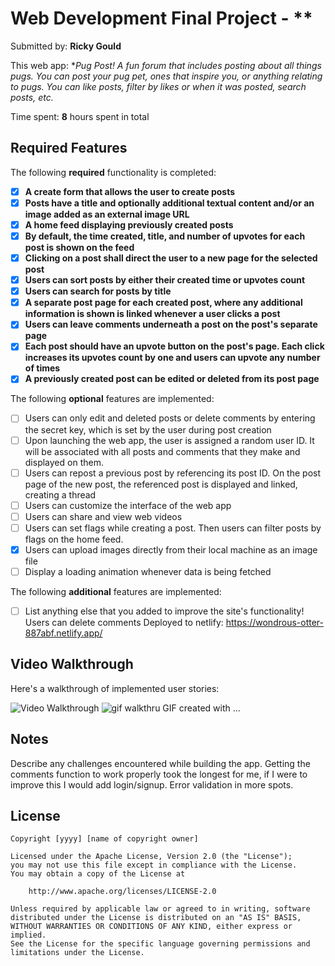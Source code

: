# Web Development Final Project - **

Submitted by: **Ricky Gould**

This web app: **Pug Post! A fun forum that includes posting about all things pugs. You can post your pug pet, ones that inspire you, or anything relating to pugs. You can like posts, filter by likes or when it was posted, search posts, etc.*

Time spent: **8** hours spent in total

## Required Features

The following **required** functionality is completed:

- [X] **A create form that allows the user to create posts**
- [X] **Posts have a title and optionally additional textual content and/or an image added as an external image URL**
- [X] **A home feed displaying previously created posts**
- [X] **By default, the time created, title, and number of upvotes for each post is shown on the feed**
- [X] **Clicking on a post shall direct the user to a new page for the selected post**
- [X] **Users can sort posts by either their created time or upvotes count**
- [X] **Users can search for posts by title**
- [X] **A separate post page for each created post, where any additional information is shown is linked whenever a user clicks a post**
- [X] **Users can leave comments underneath a post on the post's separate page**
- [X] **Each post should have an upvote button on the post's page. Each click increases its upvotes count by one and users can upvote any number of times**
- [X] **A previously created post can be edited or deleted from its post page**

The following **optional** features are implemented:

- [ ] Users can only edit and deleted posts or delete comments by entering the secret key, which is set by the user during post creation
- [ ] Upon launching the web app, the user is assigned a random user ID. It will be associated with all posts and comments that they make and displayed on them.
- [ ] Users can repost a previous post by referencing its post ID. On the post page of the new post, the referenced post is displayed and linked, creating a thread
- [ ] Users can customize the interface of the web app
- [ ] Users can share and view web videos
- [ ] Users can set flags while creating a post. Then users can filter posts by flags on the home feed.
- [X] Users can upload images directly from their local machine as an image file
- [ ] Display a loading animation whenever data is being fetched

The following **additional** features are implemented:

* [ ] List anything else that you added to improve the site's functionality!
Users can delete comments
Deployed to netlify:
https://wondrous-otter-887abf.netlify.app/
## Video Walkthrough

Here's a walkthrough of implemented user stories:

<img src='/Users/rickygould/Downloads/Final Project_ Pug Post Sharing Form 👍.mp4' title='Video Walkthrough' width='' alt='Video Walkthrough' />
<img src='' title='Gif' widt='' alt='gif walkthru'>
<!-- Replace this with whatever GIF tool you used! -->
GIF created with ...  
<!-- Recommended tools:
https://ezgif.com/video-to-gif
-->

## Notes

Describe any challenges encountered while building the app. Getting the comments function to work properly took the longest for me, if I were to improve this I would add login/signup. Error validation in more spots.

## License

    Copyright [yyyy] [name of copyright owner]

    Licensed under the Apache License, Version 2.0 (the "License");
    you may not use this file except in compliance with the License.
    You may obtain a copy of the License at

        http://www.apache.org/licenses/LICENSE-2.0

    Unless required by applicable law or agreed to in writing, software
    distributed under the License is distributed on an "AS IS" BASIS,
    WITHOUT WARRANTIES OR CONDITIONS OF ANY KIND, either express or implied.
    See the License for the specific language governing permissions and
    limitations under the License.